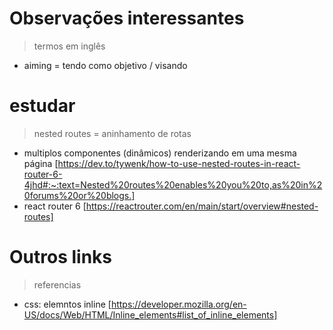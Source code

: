 # Observações interessantes

> termos em inglês
* aiming = tendo como objetivo / visando


# estudar

> nested routes = aninhamento de rotas
* multiplos componentes (dinâmicos) renderizando em uma mesma página [https://dev.to/tywenk/how-to-use-nested-routes-in-react-router-6-4jhd#:~:text=Nested%20routes%20enables%20you%20to,as%20in%20forums%20or%20blogs.]
* react router 6 [https://reactrouter.com/en/main/start/overview#nested-routes]


# Outros links

> referencias
* css: elemntos inline [https://developer.mozilla.org/en-US/docs/Web/HTML/Inline_elements#list_of_inline_elements]